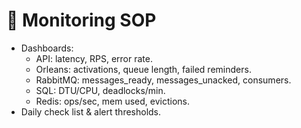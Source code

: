 # 📡 Monitoring SOP
- Dashboards:
  - API: latency, RPS, error rate.
  - Orleans: activations, queue length, failed reminders.
  - RabbitMQ: messages_ready, messages_unacked, consumers.
  - SQL: DTU/CPU, deadlocks/min.
  - Redis: ops/sec, mem used, evictions.
- Daily check list & alert thresholds.
